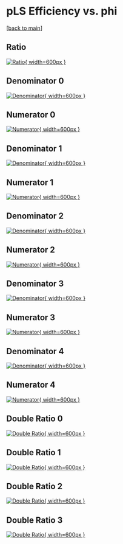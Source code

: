 # pLS Efficiency vs. phi

[[back to main](./)]



## Ratio

[![Ratio](../mtv/var/pLS_loweta_321_-1_eff_phi.png){ width=600px }](../mtv/var/pLS_loweta_321_-1_eff_phi.pdf)

## Denominator 0

[![Denominator](../mtv/den/pLS_loweta_321_-1_eff_phi_den0.png){ width=600px }](../mtv/den/pLS_loweta_321_-1_eff_phi_den0.pdf)

## Numerator 0

[![Numerator](../mtv/num/pLS_loweta_321_-1_eff_phi_num0.png){ width=600px }](../mtv/num/pLS_loweta_321_-1_eff_phi_num0.pdf)

## Denominator 1

[![Denominator](../mtv/den/pLS_loweta_321_-1_eff_phi_den1.png){ width=600px }](../mtv/den/pLS_loweta_321_-1_eff_phi_den1.pdf)

## Numerator 1

[![Numerator](../mtv/num/pLS_loweta_321_-1_eff_phi_num1.png){ width=600px }](../mtv/num/pLS_loweta_321_-1_eff_phi_num1.pdf)

## Denominator 2

[![Denominator](../mtv/den/pLS_loweta_321_-1_eff_phi_den2.png){ width=600px }](../mtv/den/pLS_loweta_321_-1_eff_phi_den2.pdf)

## Numerator 2

[![Numerator](../mtv/num/pLS_loweta_321_-1_eff_phi_num2.png){ width=600px }](../mtv/num/pLS_loweta_321_-1_eff_phi_num2.pdf)

## Denominator 3

[![Denominator](../mtv/den/pLS_loweta_321_-1_eff_phi_den3.png){ width=600px }](../mtv/den/pLS_loweta_321_-1_eff_phi_den3.pdf)

## Numerator 3

[![Numerator](../mtv/num/pLS_loweta_321_-1_eff_phi_num3.png){ width=600px }](../mtv/num/pLS_loweta_321_-1_eff_phi_num3.pdf)

## Denominator 4

[![Denominator](../mtv/den/pLS_loweta_321_-1_eff_phi_den4.png){ width=600px }](../mtv/den/pLS_loweta_321_-1_eff_phi_den4.pdf)

## Numerator 4

[![Numerator](../mtv/num/pLS_loweta_321_-1_eff_phi_num4.png){ width=600px }](../mtv/num/pLS_loweta_321_-1_eff_phi_num4.pdf)

## Double Ratio 0

[![Double Ratio](../mtv/ratio/pLS_loweta_321_-1_eff_phi_ratio0.png){ width=600px }](../mtv/ratio/pLS_loweta_321_-1_eff_phi_ratio0.pdf)

## Double Ratio 1

[![Double Ratio](../mtv/ratio/pLS_loweta_321_-1_eff_phi_ratio1.png){ width=600px }](../mtv/ratio/pLS_loweta_321_-1_eff_phi_ratio1.pdf)

## Double Ratio 2

[![Double Ratio](../mtv/ratio/pLS_loweta_321_-1_eff_phi_ratio2.png){ width=600px }](../mtv/ratio/pLS_loweta_321_-1_eff_phi_ratio2.pdf)

## Double Ratio 3

[![Double Ratio](../mtv/ratio/pLS_loweta_321_-1_eff_phi_ratio3.png){ width=600px }](../mtv/ratio/pLS_loweta_321_-1_eff_phi_ratio3.pdf)


